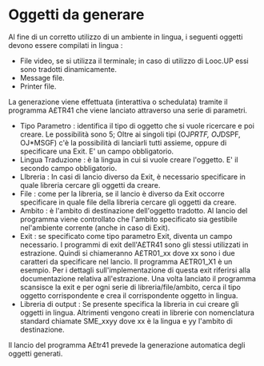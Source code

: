 # Oggetti da generare

Al fine di un corretto utilizzo di un ambiente in lingua, i seguenti oggetti devono essere compilati in lingua : 
 * File video, se si utilizza il terminale; in caso di utilizzo di Looc.UP essi sono tradotti dinamicamente.
 * Message file.
 * Printer file.

La generazione viene effettuata (interattiva o schedulata) tramite il programma A£TR41 che viene lanciato attraverso una serie di parametri.
* Tipo Parametro :  identifica il tipo di oggetto che si vuole ricercare e poi creare. Le possibilità sono 5; Oltre ai singoli tipi (OJ*PRTF, OJ*DSPF, OJ*MSGF) c'è la possibilità di lanciarli tutti assieme, oppure di specificare una Exit. E' un campo obbligatorio.
* Lingua Traduzione :  è la lingua in cui si vuole creare l'oggetto. E' il secondo campo obbligatorio.
* LIbreria :  In casi di lancio diverso da Exit, è necessario specificare in quale libreria cercare gli oggetti da creare.
* File :  come per la libreria, se il lancio è diverso da Exit occorre specificare in quale file della libreria cercare gli oggetti da creare.
* Ambito :  è l'ambito di destinazione dell'oggetto tradotto. Al lancio del programma viene controllato che l'ambito specificato sia gestibile nel'ambiente corrente (anche in caso di Exit).
* Exit :  se specificato come tipo parametro Exit, diventa un campo necessario. I programmi di exit dell'A£TR41 sono gli stessi utilizzati in estrazione. Quindi si chiameranno A£TR01_xx dove xx sono i due caratteri da specificare nel lancio. Il programma A£TR01_X1 è un esempio. Per i dettagli sull'implementazione di questa exit riferirsi alla documentazione relativa all'estrazione. Una volta lanciato il programma scansisce la exit e per ogni serie di libreria/file/ambito, cerca il tipo oggetto corrispondente e crea il corrispondente oggetto in lingua.
* Libreria di output :  Se presente specifica la libreria in cui creare gli oggetti in lingua. Altrimenti vengono creati in librerie con nomenclatura standard chiamate SME_xxyy dove xx è la lingua e yy l'ambito di destinazione.

Il lancio del programma A£tr41 prevede la generazione automatica degli oggetti generati.






